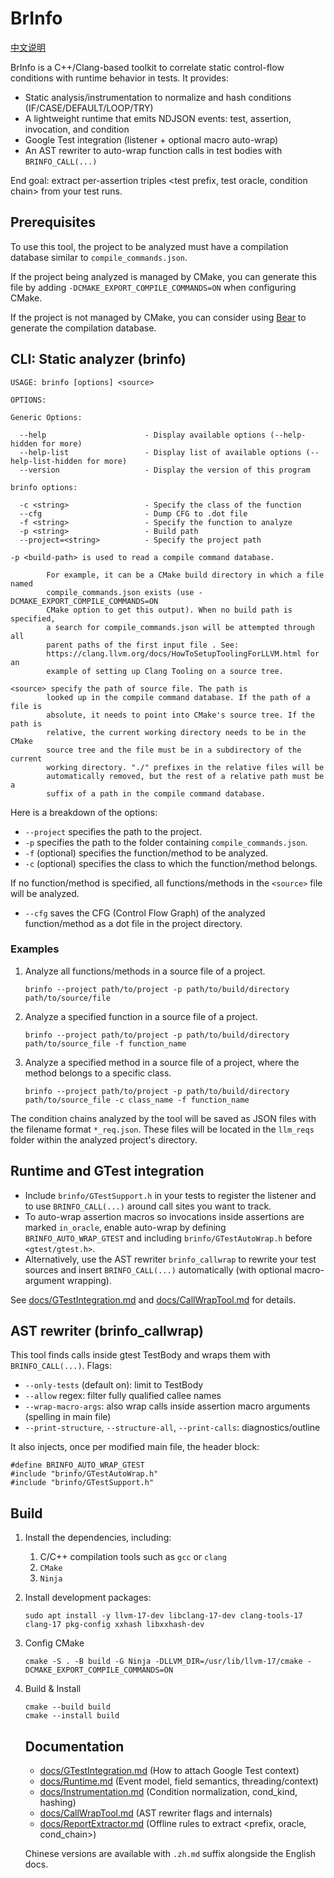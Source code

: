 # BrInfo

[中文说明](./README.zh.md)

BrInfo is a C++/Clang-based toolkit to correlate static control-flow conditions with runtime behavior in tests. It provides:

- Static analysis/instrumentation to normalize and hash conditions (IF/CASE/DEFAULT/LOOP/TRY)
- A lightweight runtime that emits NDJSON events: test, assertion, invocation, and condition
- Google Test integration (listener + optional macro auto-wrap)
- An AST rewriter to auto-wrap function calls in test bodies with `BRINFO_CALL(...)`

End goal: extract per-assertion triples <test prefix, test oracle, condition chain> from your test runs.

## Prerequisites

To use this tool, the project to be analyzed must have a compilation database similar to `compile_commands.json`.

If the project being analyzed is managed by CMake, you can generate this file by adding `-DCMAKE_EXPORT_COMPILE_COMMANDS=ON` when configuring CMake.

If the project is not managed by CMake, you can consider using [Bear](https://github.com/rizsotto/Bear) to generate the compilation database.

## CLI: Static analyzer (brinfo)

```
USAGE: brinfo [options] <source>

OPTIONS:

Generic Options:

  --help                      - Display available options (--help-hidden for more)
  --help-list                 - Display list of available options (--help-list-hidden for more)
  --version                   - Display the version of this program

brinfo options:

  -c <string>                 - Specify the class of the function
  --cfg                       - Dump CFG to .dot file
  -f <string>                 - Specify the function to analyze
  -p <string>                 - Build path
  --project=<string>          - Specify the project path

-p <build-path> is used to read a compile command database.

        For example, it can be a CMake build directory in which a file named
        compile_commands.json exists (use -DCMAKE_EXPORT_COMPILE_COMMANDS=ON
        CMake option to get this output). When no build path is specified,
        a search for compile_commands.json will be attempted through all
        parent paths of the first input file . See:
        https://clang.llvm.org/docs/HowToSetupToolingForLLVM.html for an
        example of setting up Clang Tooling on a source tree.

<source> specify the path of source file. The path is
        looked up in the compile command database. If the path of a file is
        absolute, it needs to point into CMake's source tree. If the path is
        relative, the current working directory needs to be in the CMake
        source tree and the file must be in a subdirectory of the current
        working directory. "./" prefixes in the relative files will be
        automatically removed, but the rest of a relative path must be a
        suffix of a path in the compile command database.
```

Here is a breakdown of the options:

- `--project` specifies the path to the project.
- `-p` specifies the path to the folder containing `compile_commands.json`.
- `-f` (optional) specifies the function/method to be analyzed.
- `-c` (optional) specifies the class to which the function/method belongs.

If no function/method is specified, all functions/methods in the `<source>` file will be analyzed.

- `--cfg` saves the CFG (Control Flow Graph) of the analyzed function/method as a dot file in the project directory.

### Examples

1. Analyze all functions/methods in a source file of a project.

   ```shell
   brinfo --project path/to/project -p path/to/build/directory path/to/source/file
   ```

2. Analyze a specified function in a source file of a project.

   ```shell
   brinfo --project path/to/project -p path/to/build/directory path/to/source_file -f function_name
   ```

3. Analyze a specified method in a source file of a project, where the method belongs to a specific class.

   ```shell
   brinfo --project path/to/project -p path/to/build/directory path/to/source_file -c class_name -f function_name
   ```

The condition chains analyzed by the tool will be saved as JSON files with the filename format `*_req.json`. These files will be located in the `llm_reqs` folder within the analyzed project's directory.

## Runtime and GTest integration

- Include `brinfo/GTestSupport.h` in your tests to register the listener and to use `BRINFO_CALL(...)` around call sites you want to track.
- To auto-wrap assertion macros so invocations inside assertions are marked `in_oracle`, enable auto-wrap by defining `BRINFO_AUTO_WRAP_GTEST` and including `brinfo/GTestAutoWrap.h` before `<gtest/gtest.h>`.
- Alternatively, use the AST rewriter `brinfo_callwrap` to rewrite your test sources and insert `BRINFO_CALL(...)` automatically (with optional macro-argument wrapping).

See [docs/GTestIntegration.md](./docs/GTestIntegration.md) and [docs/CallWrapTool.md](./docs/CallWrapTool.md) for details.

## AST rewriter (brinfo_callwrap)

This tool finds calls inside gtest TestBody and wraps them with `BRINFO_CALL(...)`. Flags:
- `--only-tests` (default on): limit to TestBody
- `--allow` regex: filter fully qualified callee names
- `--wrap-macro-args`: also wrap calls inside assertion macro arguments (spelling in main file)
- `--print-structure`, `--structure-all`, `--print-calls`: diagnostics/outline

It also injects, once per modified main file, the header block:

```
#define BRINFO_AUTO_WRAP_GTEST
#include "brinfo/GTestAutoWrap.h"
#include "brinfo/GTestSupport.h"
```

## Build

1. Install the dependencies, including:

   1. C/C++ compilation tools such as `gcc` or `clang`
   2. `CMake`
   3. `Ninja`
   
2. Install development packages:

   ```shell
   sudo apt install -y llvm-17-dev libclang-17-dev clang-tools-17 clang-17 pkg-config xxhash libxxhash-dev
   ```

3. Config CMake

   ```shell
   cmake -S . -B build -G Ninja -DLLVM_DIR=/usr/lib/llvm-17/cmake -DCMAKE_EXPORT_COMPILE_COMMANDS=ON
   ```

4. Build & Install

   ```
   cmake --build build
   cmake --install build
   ```

   ## Documentation

   - [docs/GTestIntegration.md](./docs/GTestIntegration.md) (How to attach Google Test context)
   - [docs/Runtime.md](./docs/Runtime.md) (Event model, field semantics, threading/context)
   - [docs/Instrumentation.md](./docs/Instrumentation.md) (Condition normalization, cond_kind, hashing)
   - [docs/CallWrapTool.md](./docs/CallWrapTool.md) (AST rewriter flags and internals)
   - [docs/ReportExtractor.md](./docs/ReportExtractor.md) (Offline rules to extract <prefix, oracle, cond_chain>)

   Chinese versions are available with `.zh.md` suffix alongside the English docs.
